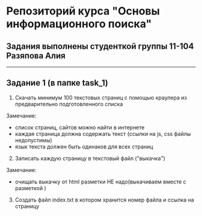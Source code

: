 # Репозиторий курса "Основы информационного поиска"
## Задания выполнены студенткой группы 11-104 Разяпова Алия

----------
## Задание 1 (в папке task_1)

1. Скачать минимум 100 текстовых страниц с помощью краулера из  предварительно  подготовленного списка

Замечание:
- список страниц, сайтов можно найти в интернете
- каждая страница должна содержать текст (ссылки на js, css файлы недопустимы)
- язык текста  должен быть одинаков для всех страниц

2. Записать каждую страницу в  текстовый файл ("выкачка")

Замечание: 
- очищать выкачку от html разметки  НЕ надо(выкачиваем вместе с разметкой )
3. Создать файл index.txt в котором хранится номер файла и ссылка на страницу

 
